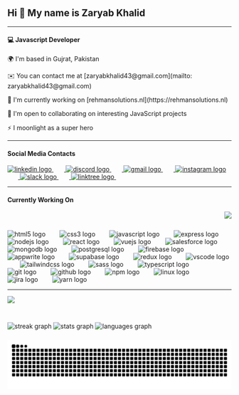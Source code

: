 <h2>Hi 👋 My name is Zaryab Khalid</h2>

<hr/>
<h4>💻 Javascript Developer</h4>
<p> 🌍 I'm based in Gujrat, Pakistan</p>
<p> ✉️ You can contact me at [zaryabkhalid43@gmail.com](mailto: zaryabkhalid43@gmail.com)</p>
<p> 🚀  I'm currently working on [rehmansolutions.nl](https://rehmansolutions.nl)</p>
<p> 🤝  I'm open to collaborating on interesting JavaScript projects</p>
<p> ⚡  I moonlight as a super hero </p>
<hr/>

<h4>Social Media Contacts</h4>
<div>

  <a href="https://www.linkedin.com/in/zaryabkhalid/" target="_blank">
    <img src="https://raw.githubusercontent.com/maurodesouza/profile-readme-generator/master/src/assets/icons/social/linkedin/default.svg" height="30" alt="linkedin logo"  />
    <img width="24" />
  </a>

  <a href="https://discord.com/zaryab2490" target="_blank">
    <img src="https://raw.githubusercontent.com/maurodesouza/profile-readme-generator/master/src/assets/icons/social/discord/default.svg" height="30" alt="discord logo"  />
    <img width="24" />
  </a>
 
  <a href="zaryabkhalid43@gmail.com" target="_blank">
    <img src="https://raw.githubusercontent.com/maurodesouza/profile-readme-generator/master/src/assets/icons/social/gmail/default.svg" height="30" alt="gmail logo"  />
    <img width="24" />
  </a>

  <a href="https://instagram.com/zaryabkhalid" target="_blank">
    <img src="https://raw.githubusercontent.com/maurodesouza/profile-readme-generator/master/src/assets/icons/social/instagram/default.svg" height="30" alt="instagram logo"  />
    <img width="24" />
  </a>

  <a href="https://slack.com/zaryabkhalid" target="_blank">
    <img src="https://raw.githubusercontent.com/maurodesouza/profile-readme-generator/master/src/assets/icons/social/slack/default.svg" height="30" alt="slack logo"  />
    <img width="24" />
  </a>

  <a href="https://linktr.ee/zaryabkhalid605" target="_blank">
    <img src="https://raw.githubusercontent.com/maurodesouza/profile-readme-generator/master/src/assets/icons/social/linktree/default.svg" height="30" alt="linktree logo"  />
    <img width="24" />
  </a>
</div>

<hr/>

<h4>Currently Working On</h4>

<div align="right">
  <img src="https://visitor-badge.laobi.icu/badge?page_id=zaryabkhalid.zaryabkhalid&left_color=olivedrab&right_color=darkgrey&left_text=Who%20visited%20your%20profile%20%20"  />
</div>

###

<div>
  <img src="https://cdn.jsdelivr.net/gh/devicons/devicon/icons/html5/html5-original.svg" height="30" alt="html5 logo"  />
  <img width="24" />
  <img src="https://cdn.jsdelivr.net/gh/devicons/devicon/icons/css3/css3-original.svg" height="30" alt="css3 logo"  />
  <img width="24" />
  <img src="https://cdn.jsdelivr.net/gh/devicons/devicon/icons/javascript/javascript-original.svg" height="30" alt="javascript logo"  />
   <img width="24" />
  <img src="https://cdn.jsdelivr.net/gh/devicons/devicon/icons/express/express-original.svg" height="30" alt="express logo"  />
  <img width="24" />
  <img src="https://cdn.jsdelivr.net/gh/devicons/devicon/icons/nodejs/nodejs-plain-wordmark.svg" height="30" alt="nodejs logo"  />
  <img width="24" />
  <img src="https://cdn.jsdelivr.net/gh/devicons/devicon/icons/react/react-original-wordmark.svg" height="30" alt="react logo"  />
  <img width="24" />
  <img src="https://cdn.jsdelivr.net/gh/devicons/devicon/icons/vuejs/vuejs-original-wordmark.svg" height="30" alt="vuejs logo"  />
  <img width="24" />
  <img src="https://cdn.jsdelivr.net/gh/devicons/devicon/icons/salesforce/salesforce-original.svg" height="30" alt="salesforce logo"  />
   <img width="24" />
  <img src="https://cdn.jsdelivr.net/gh/devicons/devicon/icons/mongodb/mongodb-plain-wordmark.svg" height="30" alt="mongodb logo"  />
  <img width="24" />
  <img src="https://cdn.jsdelivr.net/gh/devicons/devicon/icons/postgresql/postgresql-original-wordmark.svg" height="30" alt="postgresql logo"  />
  <img width="24" />
  <img src="https://cdn.jsdelivr.net/gh/devicons/devicon/icons/firebase/firebase-plain.svg" height="30" alt="firebase logo"  />
  <img width="24" />
  <img src="https://cdn.jsdelivr.net/gh/devicons/devicon/icons/appwrite/appwrite-original.svg" height="30" alt="appwrite logo"  />
  <img width="24" />
  <img src="https://skillicons.dev/icons?i=supabase" height="30" alt="supabase logo"  />
   <img width="24" />
  <img src="https://cdn.jsdelivr.net/gh/devicons/devicon/icons/redux/redux-original.svg" height="30" alt="redux logo"  />
  <img width="24" />
  <img src="https://cdn.jsdelivr.net/gh/devicons/devicon/icons/vscode/vscode-original.svg" height="30" alt="vscode logo"  />
  <img width="24" />
  <img src="https://cdn.jsdelivr.net/gh/devicons/devicon/icons/tailwindcss/tailwindcss-plain.svg" height="30" alt="tailwindcss logo"  />
  <img width="24" />
  <img src="https://cdn.jsdelivr.net/gh/devicons/devicon/icons/sass/sass-original.svg" height="30" alt="sass logo"  />
  <img width="24" />
  <img src="https://cdn.jsdelivr.net/gh/devicons/devicon/icons/typescript/typescript-original.svg" height="30" alt="typescript logo"  />
  <img width="24" />
  <img src="https://cdn.jsdelivr.net/gh/devicons/devicon/icons/git/git-plain-wordmark.svg" height="30" alt="git logo"  />
  <img width="24" />
  <img src="https://cdn.jsdelivr.net/gh/devicons/devicon/icons/github/github-original.svg" height="30" alt="github logo"  />
  <img width="24" />
  <img src="https://cdn.jsdelivr.net/gh/devicons/devicon/icons/npm/npm-original-wordmark.svg" height="30" alt="npm logo"  />
  <img width="24" />
  <img src="https://cdn.jsdelivr.net/gh/devicons/devicon/icons/linux/linux-original.svg" height="30" alt="linux logo"  />
  <img width="24" />
  <img src="https://cdn.jsdelivr.net/gh/devicons/devicon/icons/jira/jira-original.svg" height="30" alt="jira logo"  />
  <img width="24" />
  <img src="https://cdn.simpleicons.org/yarn/2C8EBB" height="30" alt="yarn logo"  />
</div>

<hr/>

<div>
   <img height="300" src="https://user-images.githubusercontent.com/74038190/213910845-af37a709-8995-40d6-be59-724526e3c3d7.gif"  />
</div>

###

<br clear="both">

<div>
  <img src="https://streak-stats.demolab.com?user=zaryabkhalid&locale=en&mode=weekly&theme=dark&hide_border=false&border_radius=5&order=3" height="170" alt="streak graph"  />
  <img src="https://github-readme-stats.vercel.app/api?username=zaryabkhalid&hide_title=false&hide_rank=false&show_icons=true&include_all_commits=true&count_private=true&disable_animations=false&theme=dark&locale=en&hide_border=false&order=1" height="170" alt="stats graph"  />
  <img src="https://github-readme-stats.vercel.app/api/top-langs?username=zaryabkhalid&locale=en&hide_title=true&layout=compact&card_width=320&langs_count=16&theme=dark&hide_border=false&order=2&custom_title=Worked%20In" height="170" alt="languages graph"  />
</div>

###

<img src="https://raw.githubusercontent.com/zaryabkhalid/zaryabkhalid/output/snake.svg" alt="Snake animation" />

###
